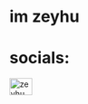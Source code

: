 # im zeyhu


# socials:
<a href="https://www.youtube.com/@zeyhu" target="blank"><img align="center" src="https://raw.githubusercontent.com/rahuldkjain/github-profile-readme-generator/master/src/images/icons/Social/youtube.svg" alt="zeyhu" height="30" width="40" /></a>

